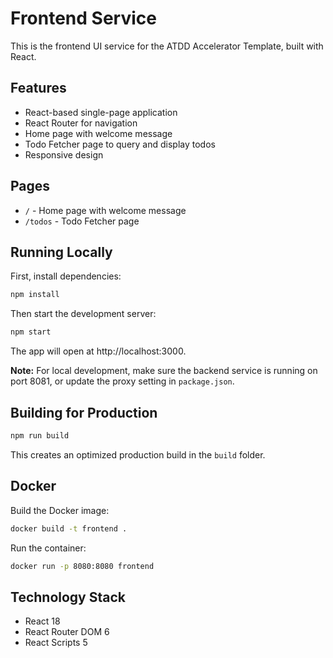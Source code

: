 # Frontend Service

This is the frontend UI service for the ATDD Accelerator Template, built with React.

## Features

- React-based single-page application
- React Router for navigation
- Home page with welcome message
- Todo Fetcher page to query and display todos
- Responsive design

## Pages

- `/` - Home page with welcome message
- `/todos` - Todo Fetcher page

## Running Locally

First, install dependencies:

```bash
npm install
```

Then start the development server:

```bash
npm start
```

The app will open at http://localhost:3000.

**Note:** For local development, make sure the backend service is running on port 8081, or update the proxy setting in `package.json`.

## Building for Production

```bash
npm run build
```

This creates an optimized production build in the `build` folder.

## Docker

Build the Docker image:

```bash
docker build -t frontend .
```

Run the container:

```bash
docker run -p 8080:8080 frontend
```

## Technology Stack

- React 18
- React Router DOM 6
- React Scripts 5